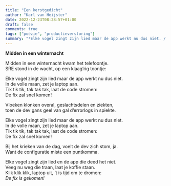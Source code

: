 ```yaml
---
title: "Een kerstgedicht"
author: "Karl van Heijster"
date: 2022-12-23T08:28:57+01:00
draft: false
comments: true
tags: ["poëzie", "productieverstoring"]
summary: "*Elke vogel zingt zijn lied maar de app werkt nu dus niet. / In de volle maan, zet je laptop aan. / Tik tik tik, tak tak tak, laat de code stromen: / De fix zal snel komen!*"
---
```


**Midden in een winternacht**


Midden in een winternacht kwam het telefoontje.
<br>
SRE stond in de wacht, op een klaag’rig toontje:


Elke vogel zingt zijn lied maar de app werkt nu dus niet.
<br>
In de volle maan, zet je laptop aan.
<br>
Tik tik tik, tak tak tak, laat de code stromen:
<br>
De fix zal snel komen!

Vloeken klonken overal, geslachtsdelen en ziekten,
<br>
toen de dev gans geel van gal d’errorlogs in spiekte.


Elke vogel zingt zijn lied maar de app werkt nu dus niet.
<br>
In de volle maan, zet je laptop aan.
<br>
Tik tik tik, tak tak tak, laat de code stromen:
<br>
De fix zal snel komen!


Bij het krieken van de dag, voelt de dev zich stom, ja.
<br>
Want de configuratie miste een puntkomma.


Elke vogel zingt zijn lied en de app die deed het niet.
<br>
Veeg nu weg die traan, laat je koffie staan.
<br>
Klik klik klik, laptop uit, ‘t is tijd om te dromen:
<br>
*De fix is gekomen!*
